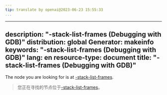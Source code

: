 ```yaml
---
tip: translate by openai@2023-06-23 15:55:33
...
```

---
description: "-stack-list-frames (Debugging with GDB)"
distribution: global
Generator: makeinfo
keywords: "-stack-list-frames (Debugging with GDB)"
lang: en
resource-type: document
title: "-stack-list-frames (Debugging with GDB)"
------------------------------------------------

The node you are looking for is at [-stack-list-frames](GDB_002fMI-Stack-Manipulation.html#g_t_002dstack_002dlist_002dframes).

> 您正在寻找的节点位于[-stack-list-frames](GDB_002fMI-Stack-Manipulation.html#g_t_002dstack_002dlist_002dframes)。
